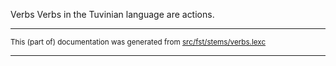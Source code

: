 Verbs
Verbs in the Tuvinian language are actions.

* * *

<small>This (part of) documentation was generated from [src/fst/stems/verbs.lexc](https://github.com/giellalt/lang-tyv/blob/main/src/fst/stems/verbs.lexc)</small>

---

